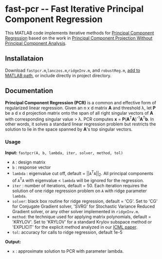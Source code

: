 # fast-pcr -- Fast Iterative Principal Component Regression

This MATLAB code implements iterative methods for [Principal Component Regression](https://en.wikipedia.org/wiki/Principal_component_regression) based on the work in [Principal Component Projection Without Principal Component Analysis](http://proceedings.mlr.press/v48/frostig16.html).

## Installataion

Download `fastpcr.m`,`lanczos.m`,`ridgeInv.m`, and `robustReg.m`, [add to MATLAB path](https://www.mathworks.com/help/matlab/ref/addpath.html), or include directly in project directory.

## Documentation

**Principal Component Regression (PCR)** is a common and effective form of regularized linear regression. Given an n x d matrix **A** and threshold &lambda;, let **P** be a d x d projection matrix onto the span of all right singular vectors of **A** with corresponding singular value > &lambda;.  PCR computes **x** = **P**(**A**<sup>T</sup>**A**)<sup>-1</sup>**A**<sup>T</sup>**b**. In other words, it solves a standard linear regression problem but restricts the solution to lie in the space spanned by **A**'s top singular vectors.

### Usage

**Input:**
`fastpcr(A, b, lambda, iter, solver, method, tol)`

- `A` : design matrix
-  `b` : response vector
- `lambda` : eigenvalue cut off, default = ||`A`<sup>T</sup>`A`||<sub>2</sub>. All principal components of `A`<sup>T</sup>`A` with eigenvalue < `lambda` will be ignored for the regression.
- `iter` : number of iterations, default = 50. Each iteration requires the solution of one ridge regression problem on `A` with ridge parameter `lambda`.
- `solver`: black box routine for ridge regression, default = 'CG'. Set to 'CG' for Conjugate Gradient solver, 'SVRG' for Stochastic Variance Reduced Gradient solver, or any other solver implemented in `ridgeInv.m`.
- `method`: the technique used for applying matrix polynomials, default = 'KRYLOV'. Set to 'KRYLOV' for a standard Krylov subspace method or 'EXPLICIT' for the explicit method analyzed in our [ICML paper](http://proceedings.mlr.press/v48/frostig16.html).
- `tol`: accuracy for calls to ridge regression, default 1e-5

**Output:**

- `x` : approximate solution to PCR with parameter lambda.